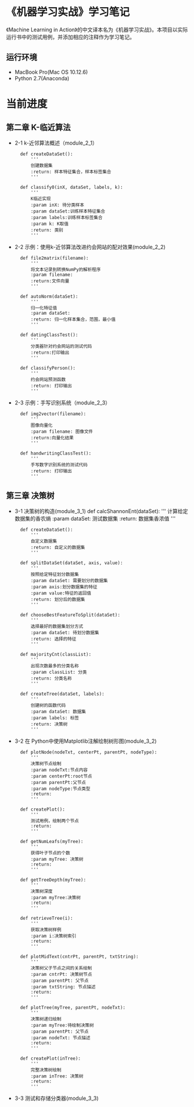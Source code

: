 # 《机器学习实战》学习笔记

《Machine Learning in Action》的中文译本名为《机器学习实战》。本项目以实际运行书中的测试用例，并添加相应的注释作为学习笔记。

## 运行环境
* MacBook Pro(Mac OS 10.12.6)
* Python 2.7(Anaconda)

# 当前进度
## 第二章 K-临近算法
* 2-1 k-近邻算法概述（module_2_1）

        def createDataSet():
            '''
            创建数据集
            :return: 样本特征集合，样本标签集合
            '''
    
        def classify0(inX, dataSet, labels, k):
            '''
            K临近实现
            :param inX: 待分类样本
            :param dataSet:训练样本特征集合
            :param labels:训练样本标签集合
            :param k: K取值
            :return: 类别
            '''
* 2-2 示例：使用k-近邻算法改进约会网站的配对效果(module_2_2)

        def file2matrix(filename):
            '''
            将文本记录到转换NumPy的解析程序
            :param filename:
            :return:文件向量
            '''
    
        def autoNorm(dataSet):
            '''
            归一化特征值
            :param dataSet:
            :return: 归一化样本集合，范围，最小值
            '''
    
        def datingClassTest():
            '''
            分类器针对约会网站的测试代码
            :return:打印输出
            '''
    
        def classifyPerson():
            '''
            约会网站预测函数
            :return: 打印输出
            '''
* 2-3 示例：手写识别系统（module_2_3）

        def img2vector(filename):
            '''
            图像向量化
            :param filename: 图像文件
            :return:向量化结果
            '''
    
        def handwritingClassTest():
            '''
            手写数字识别系统的测试代码
            :return: 打印输出
            '''

## 第三章 决策树
* 3-1 决策树的构造(module_3_1)
        def calcShannonEnt(dataSet):
            '''
            计算给定数据集的香农熵
            :param dataSet: 测试数据集
            :return: 数据集香浓值
            '''
        
        def createDataSet():
            '''
            自定义数据集
            :return: 自定义的数据集
            '''
        
        def splitDataSet(dataSet, axis, value):
            '''
            按照给定特征划分数据集
            :param dataSet: 需要划分的数据集
            :param axis:划分数据集的特征
            :param value:特征的返回值
            :return: 划分后的数据集
            '''
    
        def chooseBestFeatureToSplit(dataSet):
            '''
            选择最好的数据集划分方式
            :param dataSet: 待划分数据集
            :return: 选择的特征
            '''
    
        def majorityCnt(classList):
            '''
            出现次数最多的分类名称
            :param classList: 分类
            :return: 分类名称
            '''
    
        def createTree(dataSet, labels):
            '''
            创建树的函数代码
            :param dataSet: 数据集
            :param labels: 标签
            :return: 决策树
            '''
* 3-2 在 Python中使用Matplotlib注解绘制树形图(module_3_2)

        def plotNode(nodeTxt, centerPt, parentPt, nodeType):
            '''
            决策树节点绘制
            :param nodeTxt:节点内容
            :param centerPt:root节点
            :param parentPt:父节点
            :param nodeType:节点类型
            :return:
            '''

        def createPlot():
            '''
            测试用例，绘制两个节点
            :return:
            '''
            
        def getNumLeafs(myTree):
            '''
            获得叶子节点的个数
            :param myTree: 决策树
            :return:
            '''
    
        def getTreeDepth(myTree):
            '''
            决策树深度
            :param myTree:决策树
            :return:
            '''
            
        def retrieveTree(i):
            '''
            获取决策树样例
            :param i:决策树索引
            :return:
            '''
    
        def plotMidText(cntrPt, parentPt, txtString):
            '''
            决策树父子节点之间的关系绘制
            :param cntrPt: 决策树节点
            :param parentPt: 父节点
            :param txtString: 节点描述
            :return:
            '''
            
        def plotTree(myTree, parentPt, nodeTxt):
            '''
            决策树递归绘制
            :param myTree:待绘制决策树
            :param parentPt: 父节点
            :param nodeTxt: 节点描述
            :return:
            '''
    
        def createPlot(inTree):
            '''
            完整决策树绘制
            :param inTree: 决策树
            :return:
            '''
* 3-3 测试和存储分类器(module_3_3) 